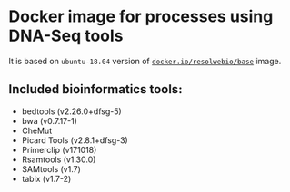 # Docker image for processes using DNA-Seq tools

It is based on `ubuntu-18.04` version of [`docker.io/resolwebio/base`](
https://hub.docker.com/r/resolwebio/base/) image.

Included bioinformatics tools:
------------------------------
* bedtools (v2.26.0+dfsg-5)
* bwa (v0.7.17-1)
* CheMut
* Picard Tools (v2.8.1+dfsg-3)
* Primerclip (v171018)
* Rsamtools (v1.30.0)
* SAMtools (v1.7)
* tabix (v1.7-2)
